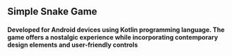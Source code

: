 ## Simple Snake Game
#### Developed for Android devices using Kotlin programming language. The game offers a nostalgic experience while incorporating contemporary design elements and user-friendly controls
